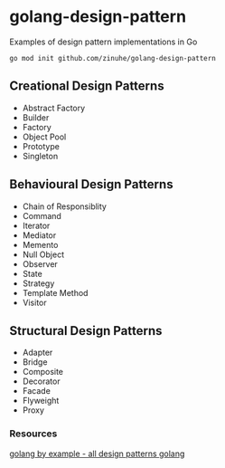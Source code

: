 # golang-design-pattern
Examples of design pattern implementations in Go


`go mod init github.com/zinuhe/golang-design-pattern`


## Creational Design Patterns
* Abstract Factory
* Builder
* Factory
* Object Pool
* Prototype
* Singleton

## Behavioural Design Patterns
* Chain of Responsiblity
* Command
* Iterator
* Mediator
* Memento
* Null Object
* Observer
* State
* Strategy
* Template Method
* Visitor

## Structural Design Patterns
* Adapter
* Bridge
* Composite
* Decorator
* Facade
* Flyweight
* Proxy


### Resources
[golang by example - all design patterns golang](https://golangbyexample.com/all-design-patterns-golang/)
